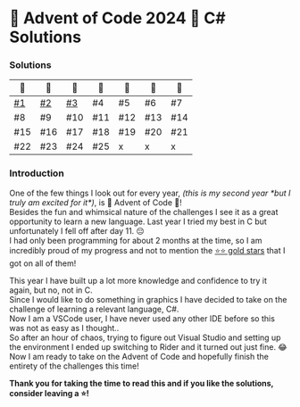 # 🎄 Advent of Code 2024 🎄 C# Solutions
### Solutions
| 🎄                                                                   | 🎄                                                                   | 🎄                                                                   | 🎄  | 🎄  | 🎄  | 🎄  |
|----------------------------------------------------------------------|----------------------------------------------------------------------|----------------------------------------------------------------------|-----|-----|-----|-----|
| [#1](https://github.com/lyaneii/AoC2024/blob/master/day1/Program.cs) | [#2](https://github.com/lyaneii/AoC2024/blob/master/day2/Program.cs) | [#3](https://github.com/lyaneii/AoC2024/blob/master/day3/Program.cs) | #4  | #5  | #6  | #7  |
| #8                                                                   | #9                                                                   | #10                                                                  | #11 | #12 | #13 | #14 |
| #15                                                                  | #16                                                                  | #17                                                                  | #18 | #19 | #20 | #21 |
| #22                                                                  | #23                                                                  | #24                                                                  | #25 | x   | x   | x   |

### Introduction
One of the few things I look out for every year, _(this is my second year \*but I truly am excited for it\*)_, is 🎄 Advent of Code 🎄!\
Besides the fun and whimsical nature of the challenges I see it as a great opportunity to learn a new language.
Last year I tried my best in C but unfortunately I fell off after day 11. 😔\
I had only been programming for about 2 months at the time, so I am incredibly proud of my progress and not to mention the [⭐⭐ gold stars](https://cdn.discordapp.com/attachments/766670621869735958/1312889512791249006/image.png?ex=674e2324&is=674cd1a4&hm=2389554d4817a7d0d24c657f5455201a84cc467c2fc9b2b4e76b28ae26baba07&) that I got on all of them!

This year I have built up a lot more knowledge and confidence to try it again, but no, not in C.\
Since I would like to do something in graphics I have decided to take on the challenge of learning a relevant language, C#.\
Now I am a VSCode user, I have never used any other IDE before so this was not as easy as I thought..\
So after an hour of chaos, trying to figure out Visual Studio and setting up the environment I ended up switching to Rider and it turned out just fine. 😂\
Now I am ready to take on the Advent of Code and hopefully finish the entirety of the challenges this time!

**Thank you for taking the time to read this and if you like the solutions, consider leaving a ⭐!**
